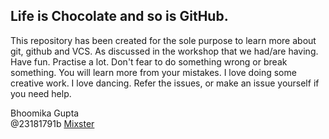 ## Life is Chocolate and so is GitHub.

This repository has been created for the sole purpose to learn more about git, github and VCS. As discussed in the workshop that we had/are having.
Have fun. Practise a lot. Don't fear to do something wrong or break something.
You will learn more from your mistakes.
I love doing some creative work.
I love dancing.
Refer the issues, or make an issue yourself if you need help.

Bhoomika Gupta  
@23181791b 
[Mixster](www.mixstersite.wordpress.com)

